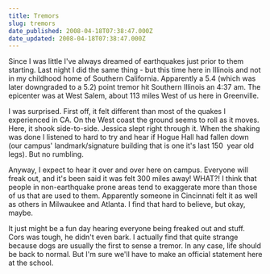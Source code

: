 ```yaml
---
title: Tremors
slug: tremors
date_published: 2008-04-18T07:38:47.000Z
date_updated: 2008-04-18T07:38:47.000Z
---
```


Since I was little I've always dreamed of earthquakes just prior to them starting. Last night I did the same thing - but this time here in Illinois and not in my childhood home of Southern California. Apparently a 5.4 (which was later downgraded to a 5.2) point tremor hit Southern Illinois an 4:37 am. The epicenter was at West Salem, about 113 miles West of us here in Greenville.

I was surprised. First off, it felt different than most of the quakes I experienced in CA. On the West coast the ground seems to roll as it moves. Here, it shook side-to-side. Jessica slept right through it. When the shaking was done I listened to hard to try and hear if Hogue Hall had fallen down (our campus' landmark/signature building that is one it's last 150  year old legs). But no rumbling.

Anyway, I expect to hear it over and over here on campus. Everyone will freak out, and it's been said it was felt 300 miles away! WHAT?! I think that people in non-earthquake prone areas tend to exaggerate more than those of us that are used to them. Apparently someone in Cincinnati felt it as well as others in Milwaukee and Atlanta. I find that hard to believe, but okay, maybe.

It just might be a fun day hearing everyone being freaked out and stuff. Cors was tough, he didn't even bark. I actually find that quite strange because dogs are usually the first to sense a tremor. In any case, life should be back to normal. But I'm sure we'll have to make an official statement here at the school.
